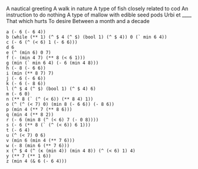 A nautical greeting
A walk in nature
A type of fish closely related to cod
An instruction to do nothing
A type of mallow with edible seed pods
Urbi et ____
That which hurts
To desire
Between a month and a decade

```
a (- 6 (- 6 4))
b (while (** 1) (^ $ 4 (^ $) (bool 1) (^ $ 4)) 0 (` min 6 4))
c (- 6 (^ (< 6) 1 (- 6 6)))
d 6
e (^ (min 6) 0 7)
f (- (min 4 7) (** 8 (< 6 1)))
g (min (` min 6 4) (- 6 (min 4 8)))
h (- 8 (- 6 6))
i (min (** 8 7) 7)
j (- 6 (- 6 6))
k (- 6 (- 8 6))
l (^ $ 4 (^ $) (bool 1) (^ $ 4) 6)
m (- 6 0)
n (** 8 (` (^ (< 6)) (** 8 4) 1))
o (^ (^ (< 7) 0) (min 8 (- 6 6)) (- 8 6))
p (min 4 (** 7 (** 8 6)))
q (min 4 (** 8 2))
r (- 6 (min 8 (^ (< 6) 7 (- 0 8))))
s (- 6 (** 8 (` (^ (< 6)) 6 1)))
t (- 6 4)
u (^ (< 7) 0 6)
v (min 6 (min 4 (** 7 6)))
w (- 8 (min 6 (** 7 6)))
x (^ $ 4 (^ (κ (min 4)) (min 4 8)) (^ (< 6) 1) 4)
y (** 7 (** 1 6))
z (min 4 (& 6 (- 6 4)))
```
